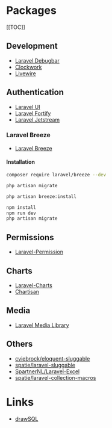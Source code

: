 # Packages

[[TOC]]

## Development
- [Laravel Debugbar](https://github.com/barryvdh/laravel-debugbar)
- [Clockwork](https://github.com/itsgoingd/clockwork)
- [Livewire](https://laravel-livewire.com/)

## Authentication

- [Laravel UI](https://github.com/laravel/ui)
- [Laravel Fortify](https://github.com/laravel/fortify)
- [Laravel Jetstream](https://github.com/laravel/jetstream)

### Laravel Breeze
- [Laravel Breeze](https://github.com/laravel/breeze)

#### Installation

```bash
composer require laravel/breeze --dev

php artisan migrate

php artisan breeze:install

npm install
npm run dev
php artisan migrate
```

## Permissions
- [Laravel-Permission](https://github.com/spatie/laravel-permission)

## Charts
- [Laravel-Charts](https://github.com/LaravelDaily/laravel-charts)
- [Chartisan](https://github.com/Chartisan/Charts)

## Media
- [Laravel Media Library](https://github.com/spatie/laravel-medialibrary)

## Others
- [cviebrock/eloquent-sluggable](https://github.com/cviebrock/eloquent-sluggable) 
- [spatie/laravel-sluggable](https://github.com/spatie/laravel-sluggable)
- [SpartnerNL/Laravel-Excel](https://github.com/SpartnerNL/Laravel-Excel)
- [spatie/laravel-collection-macros](https://github.com/spatie/laravel-collection-macros)

# Links
- [drawSQL](https://drawsql.app/)
